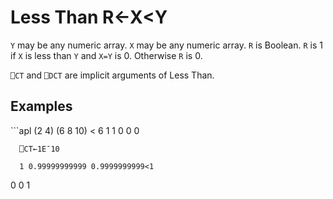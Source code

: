 <div style="display: none;">
  <
</div>

<h1 class="heading"><span class="name">Less Than</span> <span class="command">R←X&lt;Y</span></h1>

`Y` may be any numeric array. `X` may be any numeric array. `R` is Boolean. `R` is 1 if `X` is less than `Y` and `X=Y` is 0. Otherwise `R` is 0.

`⎕CT` and `⎕DCT` are  implicit arguments of Less Than.

<h2 class="example">Examples</h2>
```apl
      (2 4) (6 8 10) < 6
 1 1  0 0 0
 
      ⎕CT←1E¯10
 
      1 0.99999999999 0.9999999999<1
0 0 1
```
